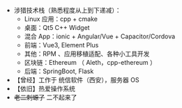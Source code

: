 - 涉猎技术栈（熟悉程度从上到下递减）：
  - Linux 应用：cpp + cmake
  - 桌面：Qt5 C++ Widget
  - 混合 App：ionic + Angular/Vue + Capacitor/Cordova
  - 前端：Vue3, Element Plus
  - 其他：RPM 、应用移植适配、各种小工具开发
  - 区块链：Ethereum （ Aleth，cpp-ethereum ）
  - 后端：SpringBoot, Flask
- 【曾经】工作于 统信软件（西安），服务器 OS
- 【依旧】热爱操作系统
- ~~老二刺螈了~~ 二不起来了
